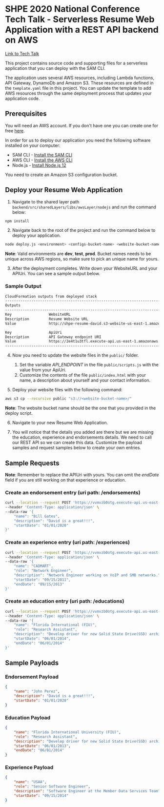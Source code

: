 # SHPE 2020 National Conference Tech Talk - Serverless Resume Web Application with a REST API backend on AWS

[Link to Tech Talk](https://shpe2020.mapyourshow.com/8_0/sessions/session-details.cfm?scheduleid=119)

This project contains source code and supporting files for a serverless application that you can deploy with the SAM CLI.

The application uses several AWS resources, including Lambda functions, API Gateway, DynamoDb and Amazon S3. These resources are defined in the `template.yaml` file in this project. You can update the template to add AWS resources through the same deployment process that updates your application code.

## Prerequisites

You will need an AWS account. If you don't have one you can create one for free [here](https://aws.amazon.com/free/free-tier/).

In order for us to deploy our application you need the following software installed on your computer:

* SAM CLI - [Install the SAM CLI](https://docs.aws.amazon.com/serverless-application-model/latest/developerguide/serverless-sam-cli-install.html)
* AWS CLI - [Install the AWS CLI](https://aws.amazon.com/cli/)
* Node.js - [Install Node.js 12](https://nodejs.org/en/)

You need to create an Amazon S3 configuration bucket.

## Deploy your Resume Web Application

1. Navigate to the shared layer path `backend/src/sharedLayers/libs/awsLayer/nodejs` and run the command below:

```bash
npm install
```

2. Navigate back to the root of the project and run the command below to deploy your application.

```bash
node deploy.js <environment> <configs-bucket-name> <website-bucket-name>
```

**Note**: Valid environments are **dev**, **test**, **prod**. Bucket names needs to be unique across AWS regions, so make sure to pick an unique name for yours.

3. After the deployment completes. Write down your WebsiteURL and your APIUri. You can see a sample output below.

### Sample Output

```bash
CloudFormation outputs from deployed stack
-------------------------------------------------------------------------------------------------
Outputs
-------------------------------------------------------------------------------------------------
Key                 WebsiteURL
Description         Resume Website URL
Value               http://shpe-resume-david.s3-website-us-east-1.amazonaws.com

Key                 ApiUri
Description         API Gateway endpoint URI
Value               https://2e4t1u3tfl.execute-api.us-east-1.amazonaws.com/dev
-------------------------------------------------------------------------------------------------
```

4. Now you need to update the website files in the `public/` folder.
    1. Set the variable *API_ENDPOINT* in the file `public/scripts.js` with the value from your ApiUri.
    2. Customize the contents of the file `public/index.html` with your name, a description about yourself and your contact information.

5. Deploy your website files with the following command:

```bash
aws s3 cp --recursive public "s3://<website-bucket-name>/"
```

**Note**: The website bucket name should be the one that you provided in the deploy script.

6. Navigate to your new Resume Web Application.

7. You will notice that the details you added are there but we are missing the education, experience and endorsements details. We need to call our REST API so we can create this data. Customize the payload samples and request samples below to create your own entries.

## Sample Requests

**Note**: Remember to replace the APIUri with yours. You can omit the *endDate* field if you are still working on that experience or education.

### Create an endorsement entry (uri path: /endorsements)

```sh
curl --location --request POST 'https://vvmvzb0otg.execute-api.us-east-1.amazonaws.com/dev/endorsements' \
--header 'Content-Type: application/json' \
--data-raw '{
    "name": "Bill Gates",
    "description": "David is a great!!!",
    "startDate": "01/01/2020"
}'
```

### Create an experience entry (uri path: /experiences)

```sh
curl --location --request POST 'https://vvmvzb0otg.execute-api.us-east-1.amazonaws.com/dev/experiences' \
--header 'Content-Type: application/json' \
--data-raw '{
    "name": "CADMART",
    "role": "Network Engineer",
    "description": "Network Engineer working on VoIP and SMB networks.",
    "startDate": "09/15/2011",
    "endDate": "09/15/2013"
}'
```

### Create an education entry (uri path: /educations)

```sh
curl --location --request POST 'https://vvmvzb0otg.execute-api.us-east-1.amazonaws.com/dev/educations' \
--header 'Content-Type: application/json' \
--data-raw '{
    "name": "Florida International (FIU)",
    "role": "Research Assistant",
    "description": "Develop driver for new Solid State Drive(SSD) architecture",
    "startDate": "06/01/2014",
    "endDate": "06/01/2014"
}'
```

## Sample Payloads

### Endorsement Payload

```json
{
    "name": "John Perez",
    "description": "David is a great!!!",
    "startDate": "01/01/2020"
}
```

### Education Payload

```json
{
    "name": "Florida International University (FIU)",
    "role": "Research Assistant",
    "description": "Develop driver for new Solid State Drive(SSD) architecture",
    "startDate": "06/01/2013",
    "endDate": "06/01/2014"
}
```

### Experience Payload

```json
{
    "name": "USAA",
    "role": "Senior Software Engineer",
    "description": "Software Engineer at the Member Data Services Team",
    "startDate": "09/15/2014"
}
```
